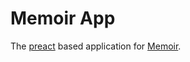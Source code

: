 # Memoir App

The [preact][preact] based application for [Memoir][memoir].

[preact]: https://github.com/developit/preact
[memoir]: https://github.com/tombell/memoir
